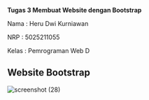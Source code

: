 **Tugas 3 Membuat Website dengan Bootstrap**

Nama : Heru Dwi Kurniawan

NRP : 5025211055

Kelas : Pemrograman Web D

## Website Bootstrap

![screenshot (28)](https://github.com/tlithaee/tugas1-PWEB/assets/93961310/ff4464d9-deff-49b1-9007-f5131228c28a)
